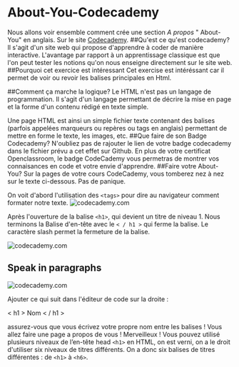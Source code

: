 # About-You-Codecademy
Nous allons voir ensemble comment crée une section  _A propos_ " About-You" en anglais.
Sur le site [Codecademy](https://www.codecademy.com/courses/web-beginner-en-3pc6w/0/1).
##Qu'est ce qu'est  codecademy?
Il s'agit d'un site web qui propose d'apprendre à coder de manière interactive. L'avantage par rapport à un apprentissage classique est que l'on peut tester les notions qu'on nous enseigne directement sur le site web.
##Pourquoi cet exercice est intéressant
Cet exercise est intéréssant car il permet de voir ou revoir les balises principales en Html.

##Comment ça marche la logique?
Le HTML n'est pas un langage de programmation. Il s'agit d'un langage permettant de décrire la mise en page et la forme d'un contenu rédigé en texte simple.

Une page HTML est ainsi un simple fichier texte contenant des balises (parfois appelées marqueurs ou repères ou tags en anglais) permettant de mettre en forme le texte, les images, etc.
##Que faire de son Badge Codecademy? 
N'oubliez pas de rajouter le lien de votre badge codecademy dans le fichier prévu a cet effet sur Github.
En plus de votre certificat Openclassroom, le badge CodeCademy vous permetras de montrer vos connaisances en code et votre envie d'apprendre.
##Faire votre About-You?
Sur la pages de votre cours CodeCademy, vous tomberez nez à nez sur  le texte ci-dessous. Pas de panique.

On voit d'abord l'utilisation des `<tags>` pour dire au navigateur comment formater notre texte.
![codecademy.com](https://lh3.googleusercontent.com/qaTY5jMrTE0YTubbKx9bP581cH4U9dtYY4IgY6heL4Zmw4qEN7GiOV3LcuqARY6V67q7NTNeQ_Fq1MfJFRrdeu98bvUZcGHA_wcU_vzYJmGg6VoBXNzy96Kwc77ckwrhtAToVVoAfTEwcQkNC-Lt5DUmR2R0lrK5ieXMj9HE7kLBKalXwmgnxaMlb7UPlrWsSXK5Q8z2g-YAJpHYSS0LCprPeTOZ0EaxuMOKwkH3jf4oWka0GBxQ2Ka_t_PtS4VJ3nF5gypYQPOn-dPfs1fQqN3gpQu1Ngn8DHD9FO9LNOMbqDv0S6RDGn2PQijDmH4EARh3SGwj9LY3XGNnLauwmdNyOuIxwbeLjMq9JMQuDekssaxnFhi6Aps3A-x5aGESrNNysjfLWZy1zjP-PtcDAKM-q31a7PDL1NhzI8PxzX5epni5wYbrh58bIkTBRALtEs_Vx_uvrxSPB0XVd-v-T6TmnsgSv2ME0mmEsYMHXEy7z5sc4zbR_K6tNtCrcb1cW9ns6v8zBLqlMFZBnmSQP6Q=w314-h400-no)

Après l'ouverture de la  balise `<h1>`, qui devient un titre de niveau 1. Nous terminons la Balise d'en-tête  avec le `< / h1 >` qui ferme la balise. Le caractère slash permet la fermeture de la balise.

![codecademy.com](https://lh3.googleusercontent.com/M0HyWMPPsPNEYR4trw_SClQMHepe7aZYB_kdkYIYP4Fj2g3UVRZFdD6gudB3Qw0W9F75MSoahL_WxMtsUPtevz_k-S1-lHSV-Kdj_pjKd_4_tD8nJnH4WS8qLEdjsnuhfj8AxrF22vju7uPQCZYH9F9FKAMk9X3zl-RkL51_dHo1eNTcY806Bk250ku_4sTZnPAhAleXDjIg2DrKrnvTBI7HSo50Pv2R-RnKCyd9NC8kuI-KdHCy2OWyhEnrm5jCLseb_mHjTGwBUHG29tknqGYZHjUIwiiJDxYiJ2DAQpwMgWLskLbMXitrbgjGkmqc73XPJVBqPHeE0vzz553WaA-5IFX_t05MubK7hJKk5rL-YQVu1VMqzhlQ2rZrVOffxImBzDl97S-ooU2ScDCWswoowrUhje9gYR1MupYVSBongeyGpGC9lRYrA2iMyXsrervxHjdy1ufrjaBT6ItXPjH4HBs_4hctQiHLCDbLZTAnP1C9oY3HGw-2DSzYHwf4IPebig48mng8W4Ry0wIrVfM=w300-h298-no)
## Speak in paragraphs
![codecademy.com](https://lh3.googleusercontent.com/M0HyWMPPsPNEYR4trw_SClQMHepe7aZYB_kdkYIYP4Fj2g3UVRZFdD6gudB3Qw0W9F75MSoahL_WxMtsUPtevz_k-S1-lHSV-Kdj_pjKd_4_tD8nJnH4WS8qLEdjsnuhfj8AxrF22vju7uPQCZYH9F9FKAMk9X3zl-RkL51_dHo1eNTcY806Bk250ku_4sTZnPAhAleXDjIg2DrKrnvTBI7HSo50Pv2R-RnKCyd9NC8kuI-KdHCy2OWyhEnrm5jCLseb_mHjTGwBUHG29tknqGYZHjUIwiiJDxYiJ2DAQpwMgWLskLbMXitrbgjGkmqc73XPJVBqPHeE0vzz553WaA-5IFX_t05MubK7hJKk5rL-YQVu1VMqzhlQ2rZrVOffxImBzDl97S-ooU2ScDCWswoowrUhje9gYR1MupYVSBongeyGpGC9lRYrA2iMyXsrervxHjdy1ufrjaBT6ItXPjH4HBs_4hctQiHLCDbLZTAnP1C9oY3HGw-2DSzYHwf4IPebig48mng8W4Ry0wIrVfM=w300-h298-no)

Ajouter ce qui suit dans l'éditeur de code sur la droite :

< h1 > Nom < / h1 >

assurez-vous que vous écrivez votre propre nom entre les balises ! Vous allez faire une page  a propos de vous !
Merveilleux !  Vous pouvez utilisé plusieurs niveaux de l’en-tête head `<h1>`
en HTML, on est verni, on a le droit d'utiliser six niveaux de titres différents. On a donc six balises de titres différentes : de `<h1>` à `<h6>`.
